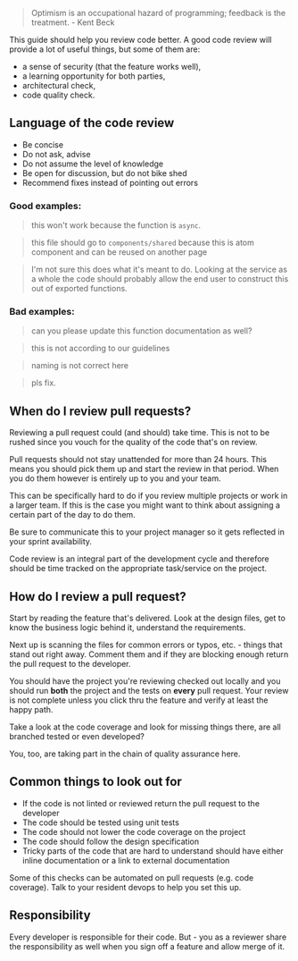 > Optimism is an occupational hazard of programming; feedback is the treatment. - Kent Beck

This guide should help you review code better. A good code review will provide a lot of useful things, but some of them are:

-   a sense of security (that the feature works well),
-   a learning opportunity for both parties,
-   architectural check,
-   code quality check.

## Language of the code review

-   Be concise
-   Do not ask, advise
-   Do not assume the level of knowledge
-   Be open for discussion, but do not bike shed
-   Recommend fixes instead of pointing out errors

### Good examples:

> this won't work because the function is `async`.

> this file should go to `components/shared` because this is atom component and can be reused on another page

> I'm not sure this does what it's meant to do. Looking at the service as a whole the code should probably allow the end user to construct this out of exported functions.

### Bad examples:

> can you please update this function documentation as well?

> this is not according to our guidelines

> naming is not correct here

> pls fix.

## When do I review pull requests?

Reviewing a pull request could (and should) take time. This is not to be rushed since you vouch for the quality of the code that's on review.

Pull requests should not stay unattended for more than 24 hours. This means you should pick them up and start the review in that period. When you do them however is entirely up to you and your team.

This can be specifically hard to do if you review multiple projects or work in a larger team. If this is the case you might want to think about assigning a certain part of the day to do them.

Be sure to communicate this to your project manager so it gets reflected in your sprint availability.

Code review is an integral part of the development cycle and therefore should be time tracked on the appropriate task/service on the project.

## How do I review a pull request?

Start by reading the feature that's delivered. Look at the design files, get to know the business logic behind it, understand the requirements.

Next up is scanning the files for common errors or typos, etc. - things that stand out right away. Comment them and if they are blocking enough return the pull request to the developer.

You should have the project you're reviewing checked out locally and you should run **both** the project and the tests on **every** pull request. Your review is not complete unless you click thru the feature and verify at least the happy path.

Take a look at the code coverage and look for missing things there, are all branched tested or even developed?

You, too, are taking part in the chain of quality assurance here.

## Common things to look out for

-   If the code is not linted or reviewed return the pull request to the developer
-   The code should be tested using unit tests
-   The code should not lower the code coverage on the project
-   The code should follow the design specification
-   Tricky parts of the code that are hard to understand should have either inline documentation or a link to external documentation

Some of this checks can be automated on pull requests (e.g. code coverage). Talk to your resident devops to help you set this up.

## Responsibility

Every developer is responsible for their code. But - you as a reviewer share the responsibility as well when you sign off a feature and allow merge of it.
